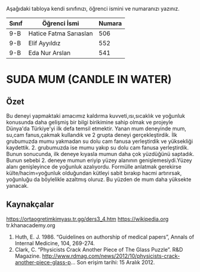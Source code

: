 

Aşağıdaki tabloya kendi sınıfınızı, öğrenci ismini ve numaranızı yazınız. 

Sınıf | Öğrenci İsmi  | Numara
-------|----------------|--------
9-B   | Hatice Fatma Sarıaslan | 506
9-B   | Elif Ayyıldız | 552
9-B   | Eda Nur Arslan |541

#  SUDA MUM (CANDLE IN WATER)
## Özet
  Bu deneyi yapmaktaki amacımız kaldırma kuvveti,ısı,sıcaklık ve yoğunluk konusunda daha gelişmiş bir bilgi birikimine sahip olmak ve projeyle Dünya'da Türkiye'yi ilk defa temsil etmektir.
  Yanan mum deneyinde mum, su,cam fanus,çakmak kullandık ve 2 grupta deneyi gerçekleştirdik. İlk grubumuzda mumu yakmadan su dolu cam fanusa yerleştirdik ve yüksekliği kaydettik. 2. grubumuzda ise mumu yakıp su dolu cam fanusa yerleştirdik. Bunun sonucunda, ilk deneye kıyasla mumun daha çok yüzdüğünü saptadık. Bunun sebebi 2. deneye mumun eriyip yüzey alanının genişlemesiydi.Yüzey alanı genişleyince de yoğunluk azalıyordu. Formülle anlatmak gerekirse külte/hacim=yoğunluk olduğundan kütleyi sabit bırakıp hacmi artırırsak, yoğunluğu da böylelikle azaltmış oluruz. Bu yüzden de mum daha yüksekte yanacak.

## Kaynakçalar  
https://ortaogretimkimyası.tr.gg/ders3_4.htm
https://wikipedia.org
tr.khanacademy.org

 1. Huth, E. J. 1986. “Guidelines on authorship of medical papers”, Annals of Internal Medicine, 104, 269-274.
 2. Clark, C. “Physicists Crack Another Piece of The Glass Puzzle”. R&D Magazine.
http://www.rdmag.com/news/2012/10/physicists-crack-another-piece-glass-p...
Son erişim tarihi: 15 Aralık 2012.

